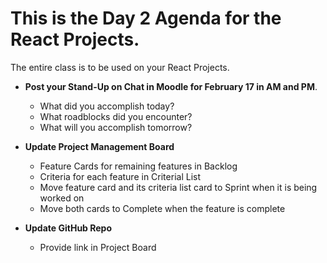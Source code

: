 # This is the Day 2 Agenda for the React Projects.

The entire class is to be used on your React Projects.

  - **Post your Stand-Up on Chat in Moodle for February 17 in AM and PM**.
    - What did you accomplish today?
    - What roadblocks did you encounter?
    - What will you accomplish tomorrow?

  - **Update Project Management Board**
    - Feature Cards for remaining features in Backlog
    - Criteria for each feature in Criterial List
    - Move feature card and its criteria list card to Sprint when it is being worked on
    - Move both cards to Complete when the feature is complete

  - **Update GitHub Repo**
    - Provide link in Project Board


